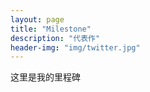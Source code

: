 ```yaml
---
layout: page
title: "Milestone"
description: "代表作"
header-img: "img/twitter.jpg"
---
```


这里是我的里程碑






